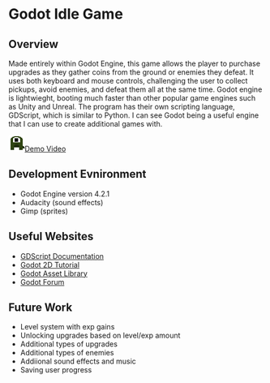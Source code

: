 # Godot Idle Game
## Overview
Made entirely within Godot Engine, this game allows the player to purchase upgrades as they gather coins from the ground or enemies they defeat. It uses both keyboard and mouse controls, challenging the user to collect pickups, avoid enemies, and defeat them all at the same time.
Godot engine is lightwieght, booting much faster than other popular game engines such as Unity and Unreal. The program has their own scripting language, GDScript, which is similar to Python. I can see Godot being a useful engine that I can use to create additional games with.

![Mini Dino](art/MiniDino_Stand1.png?raw=true)[Demo Video](TBD)

## Development Evnironment
* Godot Engine version 4.2.1
* Audacity (sound effects)
* Gimp (sprites)

## Useful Websites
* [GDScript Documentation](https://docs.godotengine.org/en/stable/tutorials/scripting/gdscript/gdscript_basics.html)
* [Godot 2D Tutorial](https://docs.godotengine.org/en/stable/getting_started/first_2d_game/index.html)
* [Godot Asset Library](https://godotengine.org/asset-library/asset?category=10&support[official]=1)
* [Godot Forum](https://forum.godotengine.org/)

## Future Work
* Level system with exp gains
* Unlocking upgrades based on level/exp amount
* Additional types of upgrades
* Additional types of enemies
* Addiional sound effects and music
* Saving user progress

